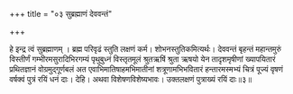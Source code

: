 +++
title = "०३ सुब्रह्माणं देववन्तं"

+++

हे इन्द्र त्वं सुब्रह्माणम् । ब्रह्म परिवृढं स्तुति लक्षणं कर्म। शोभनस्तुतिकमित्यर्थः। देववन्तं बृहन्तं महान्तमुरुं विस्तीर्णं गम्भीरमसुरादिभिरगम्यं पृथुबुध्नं विस्तृतमूलं श्रुतऋषिं श्रुता ऋषयो येन तादृशमृषीणां ख्यापयितारं प्रथितज्ञानं वोग्रमुद्गूर्णबलं अत एवाभिमातिषाहमभिमातीनां शत्रूणामभिभवितारं हन्तारमस्मभ्यं चित्रं पूज्यं वृषणं वर्षक्वं पुत्रं रयिं धनं दाः। देहि। अथवा विशेषणविशेष्यभावः। उक्तलक्षणं पुत्राख्यं रयिं दाः॥३॥